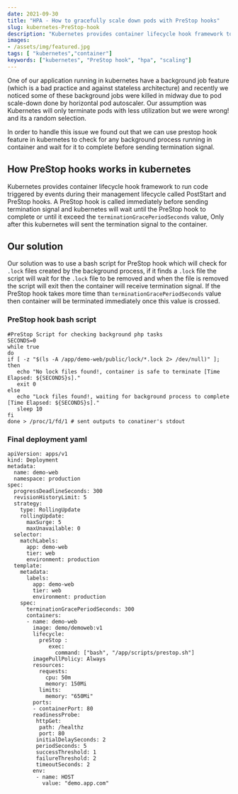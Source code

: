```yaml
---
date: 2021-09-30
title: "HPA - How to gracefully scale down pods with PreStop hooks"
slug: kubernetes-PreStop-hook
description: "Kubernetes provides container lifecycle hook framework to run code triggered by events during their management lifecycle called PostStart and PreStop hooks"
images:
- /assets/img/featured.jpg
tags: [ "kubernetes","container"]
keywords: ["kubernetes", "PreStop hook", "hpa", "scaling"]
---
```

One of our application running in kubernetes have a background job feature (which is a bad practice and against stateless architecture) and recently we noticed some of these background jobs were killed in midway due to pod scale-down done by horizontal pod autoscaler. Our assumption was Kubernetes will only terminate pods with less utilization but we were wrong! and its a random selection. 

In order to handle this issue we found out that we can use prestop hook feature in kubernetes to check for any background process running in container and wait for it to complete before sending termination signal.

## How PreStop hooks works in kubernetes
Kubernetes provides container lifecycle hook framework to run code triggered by events during their management lifecycle called PostStart and PreStop hooks. A PreStop hook is called immediately before sending termination signal and kubernetes will wait until the PreStop hook to complete or until it exceed the `terminationGracePeriodSeconds` value, Only after this kubernetes will sent the termination signal to the container.


## Our solution
Our solution was to use a bash script for PreStop hook which will check for `.lock` files created by the background process, if it finds a `.lock` file the script will wait for the `.lock` file to be removed and when the file is removed the script will exit then the container will receive termination signal. If the PreStop hook takes more time than `terminationGracePeriodSeconds` value then container will be terminated immediately once this value is crossed.

### PreStop hook bash script
```
#PreStop Script for checking background php tasks 
SECONDS=0
while true
do	
if [ -z "$(ls -A /app/demo-web/public/lock/*.lock 2> /dev/null)" ]; then
   echo "No lock files found!, container is safe to terminate [Time Elapsed: ${SECONDS}s]."
   exit 0
else
   echo "Lock files found!, waiting for background process to complete [Time Elapsed: ${SECONDS}s]."
   sleep 10
fi
done > /proc/1/fd/1 # sent outputs to conatiner's stdout
```

### Final deployment yaml
```
apiVersion: apps/v1
kind: Deployment
metadata:
  name: demo-web
  namespace: production
spec:
  progressDeadlineSeconds: 300
  revisionHistoryLimit: 5
  strategy:
    type: RollingUpdate
    rollingUpdate:
      maxSurge: 5
      maxUnavailable: 0
  selector:
    matchLabels:
      app: demo-web
      tier: web
      environment: production 
  template:
    metadata:
      labels:
        app: demo-web
        tier: web
        environment: production
    spec:
      terminationGracePeriodSeconds: 300
      containers:
      - name: demo-web
        image: demo/demoweb:v1
        lifecycle:
          preStop :
             exec:
               command: ["bash", "/app/scripts/prestop.sh"]           
        imagePullPolicy: Always
        resources:
          requests:
            cpu: 50m
            memory: 150Mi
          limits:
            memory: "650Mi" 
        ports:
        - containerPort: 80
        readinessProbe:
         httpGet:
          path: /healthz
          port: 80
         initialDelaySeconds: 2
         periodSeconds: 5
         successThreshold: 1
         failureThreshold: 2
         timeoutSeconds: 2
        env:
         - name: HOST 
           value: "demo.app.com"
```
